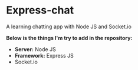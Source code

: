 # Express-chat

A learning chatting app with Node JS and Socket.io

**Below is the things I'm try to add in the repository:**
- **Server:** Node JS
- **Framework:** Express JS
- Socket.io